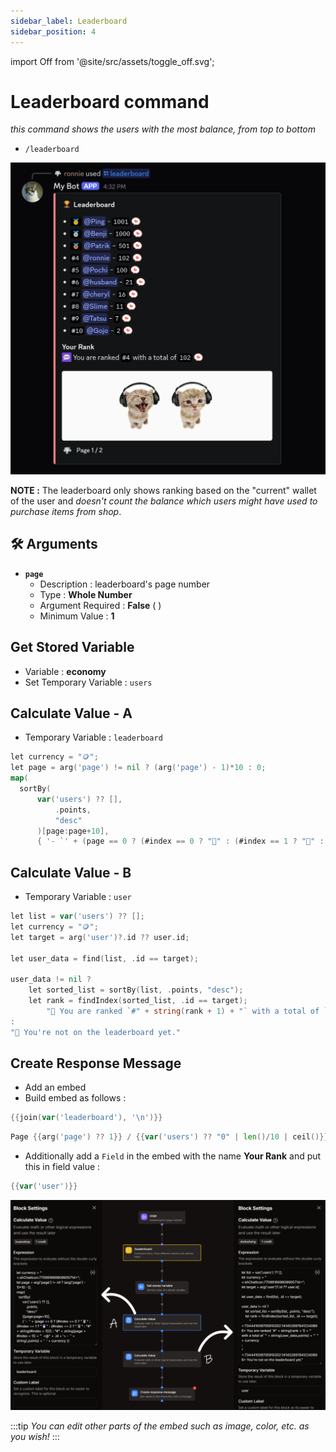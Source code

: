 ```yaml
---
sidebar_label: Leaderboard
sidebar_position: 4
---
```


import Off from '@site/src/assets/toggle_off.svg';

# Leaderboard command

*this command shows the users with the most balance, from top to bottom*  
- `/leaderboard`

![leaderboard example](../../static/flows/eco/leaderboard.png)

**NOTE :** The leaderboard only shows ranking based on the "current" wallet of the user and *doesn't count the balance which users might have used to purchase items from shop*.

## 🛠️ Arguments
- **`page`**
    - Description : leaderboard's page number
    - Type : **Whole Number**
    - Argument Required : **False** ( <Off className="inline-svg"/> )
    - Minimum Value : **1**

## Get Stored Variable
- Variable : **economy**
- Set Temporary Variable : `users`

## Calculate Value - A
- Temporary Variable : `leaderboard`
```go title="Expression, Temporary Variable = leaderboard"
let currency = "🪙";
let page = arg('page') != nil ? (arg('page') - 1)*10 : 0;
map(
  sortBy(
      var('users') ?? [],
          .points,
          "desc"
      )[page:page+10],
      { '- `' + (page == 0 ? (#index == 0 ? "🥇" : (#index == 1 ? "🥈" : (#index == 2 ? "🥉" : "#" + string(#index + 1)))) : "#" + string(page + #index + 1)) + "` <@" + .id + '> - `' + string(.points) + '` ' + currency })
```

## Calculate Value - B
- Temporary Variable : `user`
```go title="Expression, Temporary Variable = user"
let list = var('users') ?? [];
let currency = "🪙";
let target = arg('user')?.id ?? user.id;

let user_data = find(list, .id == target);

user_data != nil ?
    let sorted_list = sortBy(list, .points, "desc");
    let rank = findIndex(sorted_list, .id == target);
        "💬 You are ranked `#" + string(rank + 1) + "` with a total of `" + string(user_data.points) + "` " + currency
:
"💬 You're not on the leaderboard yet."
```

## Create Response Message
- Add an embed
- Build embed as follows :

```go title="Embed Description"
{{join(var('leaderboard'), '\n')}}
```
```go title="Embed Footer"
Page {{arg('page') ?? 1}} / {{var('users') ?? "0" | len()/10 | ceil()}}
```
- Additionally add a `Field` in the embed with the name **Your Rank** and put this in field value :
```go title="Field Value"
{{var('user')}}
```
![leaderboard flow](../../static/flows/eco/lb_flow.png)

:::tip
*You can edit other parts of the embed such as image, color, etc. as you wish!*
:::